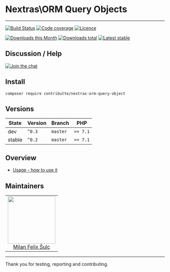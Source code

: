 # Nextras\ORM Query Objects

-----

[![Build Status](https://img.shields.io/travis/contributte/nextras-orm-query-object.svg?style=flat-square)](https://travis-ci.org/contributte/nextras-orm-query-object)
[![Code coverage](https://img.shields.io/coveralls/contributte/nextras-orm-query-object.svg?style=flat-square)](https://coveralls.io/r/contributte/nextras-orm-query-object)
[![Licence](https://img.shields.io/packagist/l/contributte/nextras-orm-query-object.svg?style=flat-square)](https://packagist.org/packages/contributte/nextras-orm-query-object)

[![Downloads this Month](https://img.shields.io/packagist/dm/contributte/nextras-orm-query-object.svg?style=flat-square)](https://packagist.org/packages/contributte/nextras-orm-query-object)
[![Downloads total](https://img.shields.io/packagist/dt/contributte/nextras-orm-query-object.svg?style=flat-square)](https://packagist.org/packages/contributte/nextras-orm-query-object)
[![Latest stable](https://img.shields.io/packagist/v/contributte/nextras-orm-query-object.svg?style=flat-square)](https://packagist.org/packages/contributte/nextras-orm-query-object)

## Discussion / Help

[![Join the chat](https://img.shields.io/gitter/room/contributte/contributte.svg?style=flat-square)](http://bit.ly/ctteg)

## Install

```
composer require contributte/nextras-orm-query-object
```

## Versions

| State       | Version | Branch   | PHP      |
|-------------|---------|----------|----------|
| dev         | `^0.3`  | `master` | `>= 7.1` |
| stable      | `^0.2`  | `master` | `>= 7.1` |

## Overview

- [Usage - how to use it](https://github.com/contributte/nextras-orm-query-object/blob/master/.docs/README.md#usage)

## Maintainers

<table>
  <tbody>
    <tr>
      <td align="center">
        <a href="https://github.com/f3l1x">
            <img width="150" height="150" src="https://avatars2.githubusercontent.com/u/538058?v=3&s=150">
        </a>
        </br>
        <a href="https://github.com/f3l1x">Milan Felix Šulc</a>
      </td>
    </tr>
  </tbody>
</table>

-----

Thank you for testing, reporting and contributing.

